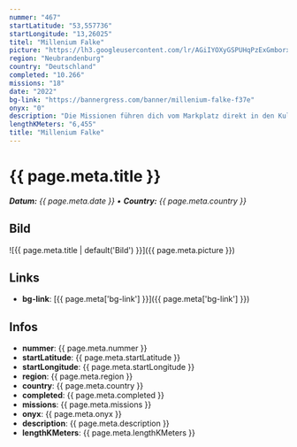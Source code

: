 ```yaml
---
nummer: "467"
startLatitude: "53,557736"
startLongitude: "13,26025"
titel: "Millenium Falke"
picture: "https://lh3.googleusercontent.com/lr/AGiIYOXyGSPUHqPzExGmborxJAYVtIEzPglmq7wyW0bh8wvNH83va1mXDa7c-22YamcqsWv5YVQQiIH9n_JWa1ehtkyK7cZGpy4aYz4XQyRN-GzFLUt-aFwx3uVbTSnEZdWVE346-O151YkPzm3m2wdWdaNW7k_Vda3__nMVxbeuH2erMg6Kj09gaVtc9__X7-Cudcdt0iS___hBz-_mbREumY1GmN2y0W1VVn_SDIav0OEaVfbqgJRohfP5xCfMcwBxKlhwIE_W8t0jKGQGBKYvYUUKHmjEbJGIXPGduFM9QLDcMhS75stxBhGAKiE9n94XZNXun_ODJNjQD4X_GatbRaPlJqrDtApwE6xCQZnQ1UvONED3lPq8kdpWd-tvtp5sOCwzc-uMBDoTtFvMUU9IjXOvT1T6DjCZ_flGGMIOyK3JDESCvsKHUlIHVChj-UbAyRlye1teVb4p1-1ImVQHVaIr89IOnv3kEpjIhGqr5VFuTVTK-UGsNGznF-DHb5UnksuMBsvcSbpxDsAO1hgUjxPSF8RjnaFOZ1EPzIz1nIx8yRFSCoDb3mDhp6JeMSp5M5rAxtKL-wZge3DlE4XpXCZbjdDFiHwYzZFS-rVrkla0hjtUKlIq3Q_VaOETNmJ0AV3BMZg6ZMQb_dAFI8mzJ7XnPAs3FJZFZaqh9-xketaUwudYk6JUTBnmsVCVU9xawFqMuJWIrbEtBAKGg0iviAXHCAgHxFVG0nlH0J0bIZQEaNBtAB18Cv57adgdD0R-eVhyVgAKAML3vGb7VMilFu3ThNafDZ3rmQKEEZc2-P6rN5msFlJIYKmDHwCdXwyjNBIW67jyf93yjU1rSmdBsXW8tyoaXKsxkzlMPawIBQ316r8wlvifLaXP5lZVy4RxKtG_rz1A"
region: "Neubrandenburg"
country: "Deutschland"
completed: "10.266"
missions: "18"
date: "2022"
bg-link: "https://bannergress.com/banner/millenium-falke-f37e"
onyx: "0"
description: "Die Missionen führen dich vom Markplatz direkt in den Kulturpark von Neubrandenburg. Erlebe dabei den wunderschönen Tollensesee und die Strände."
lengthKMeters: "6,455"
title: "Millenium Falke"
---
```


# {{ page.meta.title }}
_**Datum:** {{ page.meta.date }} • **Country:** {{ page.meta.country }}_

## Bild
![{{ page.meta.title | default('Bild') }}]({{ page.meta.picture }})

## Links
- **bg-link**: [{{ page.meta['bg-link'] }}]({{ page.meta['bg-link'] }})

## Infos
- **nummer**: {{ page.meta.nummer }}
- **startLatitude**: {{ page.meta.startLatitude }}
- **startLongitude**: {{ page.meta.startLongitude }}
- **region**: {{ page.meta.region }}
- **country**: {{ page.meta.country }}
- **completed**: {{ page.meta.completed }}
- **missions**: {{ page.meta.missions }}
- **onyx**: {{ page.meta.onyx }}
- **description**: {{ page.meta.description }}
- **lengthKMeters**: {{ page.meta.lengthKMeters }}

